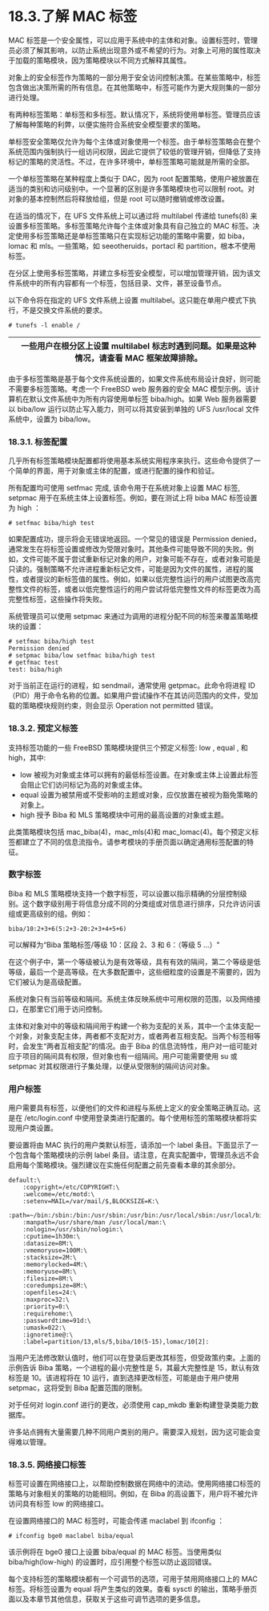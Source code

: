 # 18.3.了解 MAC 标签

MAC 标签是一个安全属性，可以应用于系统中的主体和对象。设置标签时，管理员必须了解其影响，以防止系统出现意外或不希望的行为。对象上可用的属性取决于加载的策略模块，因为策略模块以不同方式解释其属性。

对象上的安全标签作为策略的一部分用于安全访问控制决策。在某些策略中，标签包含做出决策所需的所有信息。在其他策略中，标签可能作为更大规则集的一部分进行处理。

有两种标签策略：单标签和多标签。默认情况下，系统将使用单标签。管理员应该了解每种策略的利弊，以便实施符合系统安全模型要求的策略。

单标签安全策略仅允许为每个主体或对象使用一个标签。由于单标签策略会在整个系统范围内强制执行一组访问权限，因此它提供了较低的管理开销，但降低了支持标记的策略的灵活性。不过，在许多环境中，单标签策略可能就是所需的全部。

一个单标签策略在某种程度上类似于 DAC，因为 root 配置策略，使用户被放置在适当的类别和访问级别中。一个显著的区别是许多策略模块也可以限制 root。对对象的基本控制然后将释放给组，但是 root 可以随时撤销或修改设置。

在适当的情况下，在 UFS 文件系统上可以通过将 multilabel 传递给 tunefs(8) 来设置多标签策略。多标签策略允许每个主体或对象具有自己独立的 MAC 标签。决定使用多标签策略还是单标签策略只在实现标记功能的策略中需要，如 biba，lomac 和 mls。一些策略，如 seeotheruids，portacl 和 partition，根本不使用标签。

在分区上使用多标签策略，并建立多标签安全模型，可以增加管理开销，因为该文件系统中的所有内容都有一个标签，包括目录、文件，甚至设备节点。

以下命令将在指定的 UFS 文件系统上设置 multilabel。这只能在单用户模式下执行，不是交换文件系统的要求。

```
# tunefs -l enable /
```

|  | 一些用户在根分区上设置 multilabel 标志时遇到问题。如果是这种情况，请查看 MAC 框架故障排除。|
| -- | --------------------------------------------------------------------------------------------- |

由于多标签策略是基于每个文件系统设置的，如果文件系统布局设计良好，则可能不需要多标签策略。考虑一个 FreeBSD web 服务器的安全 MAC 模型示例。该计算机在默认文件系统中为所有内容使用单标签 biba/high。如果 Web 服务器需要以 biba/low 运行以防止写入能力，则可以将其安装到单独的 UFS /usr/local 文件系统中，设置为 biba/low。

### 18.3.1. 标签配置

几乎所有标签策略模块配置都将使用基本系统实用程序来执行。这些命令提供了一个简单的界面，用于对象或主体的配置，或进行配置的操作和验证。

所有配置均可使用 setfmac 完成, 该命令用于在系统对象上设置 MAC 标签, setpmac 用于在系统主体上设置标签。例如，要在测试上将 biba MAC 标签设置为 high ：

```
# setfmac biba/high test
```

如果配置成功，提示将会无错误地返回。一个常见的错误是 Permission denied，通常发生在将标签设置或修改为受限对象时。其他条件可能导致不同的失败。例如，文件可能不属于尝试重新标记对象的用户，对象可能不存在，或者对象可能是只读的。强制策略不允许进程重新标记文件，可能是因为文件的属性，进程的属性，或者提议的新标签值的属性。例如，如果以低完整性运行的用户试图更改高完整性文件的标签，或者以低完整性运行的用户尝试将低完整性文件的标签更改为高完整性标签，这些操作将失败。

系统管理员可以使用 setpmac 来通过为调用的进程分配不同的标签来覆盖策略模块的设置：

```
# setfmac biba/high test
Permission denied
# setpmac biba/low setfmac biba/high test
# getfmac test
test: biba/high
```

对于当前正在运行的进程，如 sendmail，通常使用 getpmac。此命令将进程 ID（PID）用于命令名称的位置。如果用户尝试操作不在其访问范围内的文件，受加载的策略模块规则约束，则会显示 Operation not permitted 错误。

### 18.3.2. 预定义标签

支持标签功能的一些 FreeBSD 策略模块提供三个预定义标签: low , equal , 和 high，其中:

* low 被视为对象或主体可以拥有的最低标签设置。在对象或主体上设置此标签会阻止它们访问标记为高的对象或主体。
* equal 设置为被禁用或不受影响的主题或对象，应仅放置在被视为豁免策略的对象上。
* high 授予 Biba 和 MLS 策略模块中可用的最高设置的对象或主题。

此类策略模块包括 mac_biba(4)，mac_mls(4)和 mac_lomac(4)。每个预定义标签都建立了不同的信息流指令。请参考模块的手册页面以确定通用标签配置的特征。

### 数字标签

Biba 和 MLS 策略模块支持一个数字标签，可以设置以指示精确的分层控制级别。这个数字级别用于将信息分成不同的分类组或对信息进行排序，只允许访问该组或更高级别的组。例如：

```
biba/10:2+3+6(5:2+3-20:2+3+4+5+6)
```

可以解释为“Biba 策略标签/等级 10：区段 2、3 和 6：（等级 5 ...）"

在这个例子中，第一个等级被认为是有效等级，具有有效的隔间，第二个等级是低等级，最后一个是高等级。在大多数配置中，这些细粒度的设置是不需要的，因为它们被认为是高级配置。

系统对象只有当前等级和隔间。系统主体反映系统中可用权限的范围，以及网络接口，在那里它们用于访问控制。

主体和对象对中的等级和隔间用于构建一个称为支配的关系，其中一个主体支配一个对象，对象支配主体，两者都不支配对方，或者两者互相支配。当两个标签相等时，会发生“两者互相支配”的情况。由于 Biba 的信息流特性，用户对一组可能对应于项目的隔间具有权限，但对象也有一组隔间。用户可能需要使用 su 或 setpmac 对其权限进行子集处理，以便从受限制的隔间访问对象。

### 用户标签

用户需要具有标签，以便他们的文件和进程与系统上定义的安全策略正确互动。这是在 /etc/login.conf 中使用登录类进行配置的。每个使用标签的策略模块都将实现用户类设置。

要设置将由 MAC 执行的用户类默认标签，请添加一个 label 条目。下面显示了一个包含每个策略模块的示例 label 条目。请注意，在真实配置中，管理员永远不会启用每个策略模块。强烈建议在实施任何配置之前先查看本章的其余部分。

```
default:\
	:copyright=/etc/COPYRIGHT:\
	:welcome=/etc/motd:\
	:setenv=MAIL=/var/mail/$,BLOCKSIZE=K:\
	:path=~/bin:/sbin:/bin:/usr/sbin:/usr/bin:/usr/local/sbin:/usr/local/bin:\
	:manpath=/usr/share/man /usr/local/man:\
	:nologin=/usr/sbin/nologin:\
	:cputime=1h30m:\
	:datasize=8M:\
	:vmemoryuse=100M:\
	:stacksize=2M:\
	:memorylocked=4M:\
	:memoryuse=8M:\
	:filesize=8M:\
	:coredumpsize=8M:\
	:openfiles=24:\
	:maxproc=32:\
	:priority=0:\
	:requirehome:\
	:passwordtime=91d:\
	:umask=022:\
	:ignoretime@:\
	:label=partition/13,mls/5,biba/10(5-15),lomac/10[2]:
```

当用户无法修改默认值时，他们可以在登录后更改其标签，但受政策约束。上面的示例告诉 Biba 策略，一个进程的最小完整性是 5，其最大完整性是 15，默认有效标签是 10。该进程将在 10 运行，直到选择更改标签，可能是由于用户使用 setpmac，这将受到 Biba 配置范围的限制。

对于任何对 login.conf 进行的更改，必须使用 cap_mkdb 重新构建登录类能力数据库。

许多站点拥有大量需要几种不同用户类别的用户。需要深入规划，因为这可能会变得难以管理。

### 18.3.5. 网络接口标签

标签可设置在网络接口上，以帮助控制数据在网络中的流动。使用网络接口标签的策略与对象相关的策略的功能相同。例如，在 Biba 的高设置下，用户将不被允许访问具有标签 low 的网络接口。

在设置网络接口的 MAC 标签时，可能会传递 maclabel 到 ifconfig ：

```
# ifconfig bge0 maclabel biba/equal
```

该示例将在 bge0 接口上设置 biba/equal 的 MAC 标签。当使用类似 biba/high(low-high) 的设置时，应引用整个标签以防止返回错误。

每个支持标签的策略模块都有一个可调节的选项，可用于禁用网络接口上的 MAC 标签。将标签设置为 equal 将产生类似的效果。查看 sysctl 的输出，策略手册页面以及本章节其他信息，获取关于这些可调节选项的更多信息。
